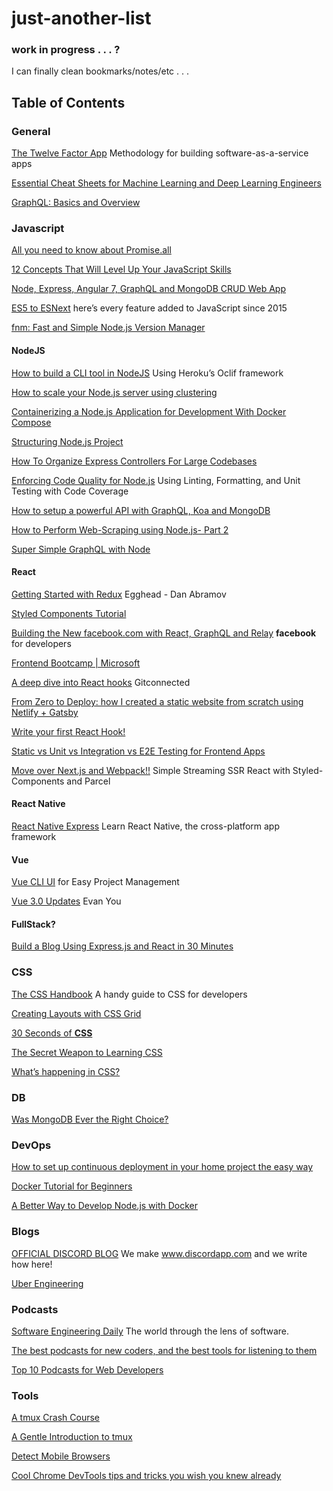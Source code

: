 # just-another-list

### work in progress . . . ?


I can finally clean bookmarks/notes/etc . . .


## Table of Contents

### General

[The Twelve Factor App](https://12factor.net/) Methodology for building software-as-a-service apps

[Essential Cheat Sheets for Machine Learning and Deep Learning Engineers](https://startupsventurecapital.com/essential-cheat-sheets-for-machine-learning-and-deep-learning-researchers-efb6a8ebd2e5) 

[GraphQL: Basics and Overview](https://levelup.gitconnected.com/graphql-basics-469c7d8db1a6) 



### Javascript

[All you need to know about Promise.all](https://medium.freecodecamp.org/promise-all-in-javascript-with-example-6c8c5aea3e32) 

[12 Concepts That Will Level Up Your JavaScript Skills](https://hackernoon.com/12-javascript-concepts-that-will-level-up-your-development-skills-b37d16ad7104) 

[Node, Express, Angular 7, GraphQL and MongoDB CRUD Web App](https://www.djamware.com/post/5c75d68880aca754f7a9d1ed/node-express-angular-7-graphql-and-mongodb-crud-web-app) 

[ES5 to ESNext](https://medium.freecodecamp.org/es5-to-esnext-heres-every-feature-added-to-javascript-since-2015-d0c255e13c6e) here’s every feature added to JavaScript since 2015

[fnm: Fast and Simple Node.js Version Manager](https://hackernoon.com/fnm-fast-and-simple-node-js-version-manager-df82c37d4e87) 




#### NodeJS

[How to build a CLI tool in NodeJS](https://medium.freecodecamp.org/how-to-build-a-cli-tool-in-nodejs-bc4f67d898ec) Using Heroku’s Oclif framework

[How to scale your Node.js server using clustering](https://medium.freecodecamp.org/how-to-scale-your-node-js-server-using-clustering-c8d43c656e8f) 

[Containerizing a Node.js Application for Development With Docker Compose](https://www.digitalocean.com/community/tutorials/containerizing-a-node-js-application-for-development-with-docker-compose) 

[Structuring Node.js Project](https://dev.to/vukhanhtruong/structuring-nodejs-project-204e) 

[How To Organize Express Controllers For Large Codebases](https://medium.freecodecamp.org/how-to-organize-express-controllers-for-large-codebases-2d8284bbf817) 

[Enforcing Code Quality for Node.js](https://hackernoon.com/enforcing-code-quality-for-node-js-c3b837d7ae17) Using Linting, Formatting, and Unit Testing with Code Coverage

[How to setup a powerful API with GraphQL, Koa and MongoDB](https://www.strilliant.com/2019/01/27/how-to-setup-a-powerful-api-with-graphql-koa-and-mongodb/) 

[How to Perform Web-Scraping using Node.js- Part 2](https://blog.bitsrc.io/how-to-perform-web-scraping-using-node-js-part-2-7a365aeedb43) 

[Super Simple GraphQL with Node](https://scotch.io/tutorials/super-simple-graphql-with-node) 





#### React

[Getting Started with Redux](https://egghead.io/courses/getting-started-with-redux) Egghead - Dan Abramov

[Styled Components Tutorial](https://www.robinwieruch.de/react-styled-components/) 

[Building the New facebook.com with React, GraphQL and Relay](https://developers.facebook.com/videos/2019/building-the-new-facebookcom-with-react-graphql-and-relay/) __facebook__ for developers

[Frontend Bootcamp | Microsoft](https://microsoft.github.io/frontend-bootcamp/) 

[A deep dive into React hooks](https://levelup.gitconnected.com/dissecting-react-hooks-how-to-use-them-and-are-they-replacing-redux-4bb96fa7569d) Gitconnected

[From Zero to Deploy: how I created a static website from scratch using Netlify + Gatsby](https://medium.freecodecamp.org/from-zero-to-deploy-how-i-created-a-static-website-from-scratch-using-netlify-gatsby-ebca82612ffd)

[Write your first React Hook!](https://hashnode.com/post/write-your-first-react-hook-cjrt8lfci00aw18s1z8v9s06n)

[Static vs Unit vs Integration vs E2E Testing for Frontend Apps](https://kentcdodds.com/blog/unit-vs-integration-vs-e2e-tests)

[Move over Next.js and Webpack!!](https://hackernoon.com/move-over-next-js-and-webpack-ba367f07545) Simple Streaming SSR React with Styled-Components and Parcel



####  React Native

[React Native Express](http://www.reactnativeexpress.com/) Learn React Native, the cross-platform app framework



#### Vue

[Vue CLI UI](https://auth0.com/blog/vue-cli-ui-for-easy-project-management/)  for Easy Project Management

[Vue 3.0 Updates](https://www.vuemastery.com/conferences/vueconf-toronto-2018/vue-3-0-updates/)  Evan You


#### FullStack?

[Build a Blog Using Express.js and React in 30 Minutes](https://scotch.io/tutorials/build-a-blog-using-expressjs-and-react-in-30-minutes)



### CSS

[The CSS Handbook](https://medium.freecodecamp.org/the-css-handbook-a-handy-guide-to-css-for-developers-b56695917d11) A handy guide to CSS for developers

[Creating Layouts with CSS Grid](https://www.sitepoint.com/creating-css-grid-layouts/)

[30 Seconds of __CSS__](https://30-seconds.github.io/30-seconds-of-css/)

[The Secret Weapon to Learning CSS](https://css-tricks.com/the-secret-weapon-to-learning-css/)

[What’s happening in CSS?](https://rachelandrew.co.uk/archives/2017/05/01/whats-happening-in-css/)


### DB

[Was MongoDB Ever the Right Choice?](https://www.simplethread.com/was-mongodb-ever-the-right-choice/) 


### DevOps

[How to set up continuous deployment in your home project the easy way](https://medium.freecodecamp.org/how-to-set-up-continuous-deployment-in-your-home-project-the-easy-way-41b84a467eed) 

[Docker Tutorial for Beginners](https://hashnode.com/post/docker-tutorial-for-beginners-cjrj2hg5001s2ufs1nker9he2) 

[A Better Way to Develop Node.js with Docker](https://hackernoon.com/a-better-way-to-develop-node-js-with-docker-cd29d3a0093) 





### Blogs

[OFFICIAL DISCORD BLOG](https://blog.discordapp.com/)  We make www.discordapp.com and we write how here!

[Uber Engineering](https://eng.uber.com/)


### Podcasts

[Software Engineering Daily](https://softwareengineeringdaily.com/category/all-episodes/exclusive-content/Podcast/)  The world through the lens of software. 

[The best podcasts for new coders, and the best tools for listening to them](https://medium.freecodecamp.org/the-best-podcasts-for-new-coders-and-the-best-tools-for-listening-to-them-df393b1c8dc) 

[Top 10 Podcasts for Web Developers](https://scotch.io/bar-talk/top-10-podcasts-for-web-developers) 



### Tools

[A tmux Crash Course](https://thoughtbot.com/blog/a-tmux-crash-course) 

[A Gentle Introduction to tmux](https://hackernoon.com/a-gentle-introduction-to-tmux-8d784c404340) 

[Detect Mobile Browsers](http://detectmobilebrowsers.com/) 

[Cool Chrome DevTools tips and tricks you wish you knew already](https://www.freecodecamp.org/news/cool-chrome-devtools-tips-and-tricks-you-wish-you-knew-already-f54f65df88d2/) 













